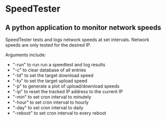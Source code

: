**SpeedTester**
================

A python application to monitor network speeds
------------------

SpeedTester tests and logs network speeds at set intervals.
Network speeds are only tested for the desired IP.

Arguments include:
- "-run" to run run a speedtest and log results
- "-c" to clear database of all entries
- "-td" to set the target download speed
- "-tu" to set the target upload speed
- "-p" to generate a plot of upload/download speeds
- "-ip" to reset the tracked IP address to the current IP
- "-min" to set cron interval to minutely
- "-hour" to set cron interval to hourly
- "-day" to set cron interval to daily
- "-reboot" to set cron interval to every reboot
